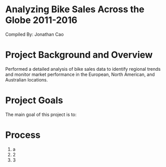 # Analyzing Bike Sales Across the Globe 2011-2016
Compiled By: Jonathan Cao

# Project Background and Overview 
Performed a detailed analysis of bike sales data to identify regional trends and monitor market performance in the European, North American, and Australian locations.

# Project Goals 
The main goal of this project is to: 

# Process
1. a
2. 2
3. 3
